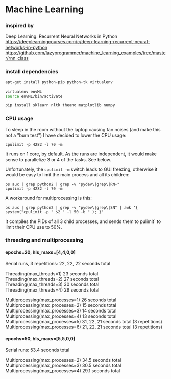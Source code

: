 # Machine Learning

### inspired by
Deep Learning: Recurrent Neural Networks in Python
https://deeplearningcourses.com/c/deep-learning-recurrent-neural-networks-in-python
https://github.com/lazyprogrammer/machine_learning_examples/tree/master/rnn_class

### install dependencies

```bash
apt-get install python-pip python-tk virtualenv

virtualenv envML
source envML/bin/activate

pip install sklearn nltk theano matplotlib numpy 
```

### CPU usage
To sleep in the room without the laptop causing fan noises (and make this not a "burn test") I have decided to lower the CPU usage:

    cpulimit -p 4282 -l 70 -m

It runs on 1 core, by default. As the runs are independent, it would make sense to parallelize 3 or 4 of the tasks. See below.

Unfortunately, the `cpulimit -m` switch leads to GUI freezing, otherwise it would be easy to limit the main process and all its children:

    ps aux | grep python2 | grep -v "pydev\|grep\|RN+"
    cpulimit -p 4282 -l 70 -m
    
A workaround for multiprocessing is this:

    ps aux | grep python2 | grep -v "pydev\|grep\|SN" | awk '{ system("cpulimit -p " $2 " -l 50 -b " ); }'

It compiles the PIDs of all 3 child processes, and sends them to pulimit` to limit their CPU use to 50%.

### threading and multiprocessing

#### epochs=20, hls_maxs=[4,4,0,0]

Serial runs, 3 repetitions: 22, 22, 22 seconds total 
 
Threading(max_threads=1) 23 seconds total   
Threading(max_threads=2) 27 seconds total  
Threading(max_threads=3) 30 seconds total     
Threading(max_threads=4) 29 seconds total
  
Multiprocessing(max_processes=1) 26 seconds total  
Multiprocessing(max_processes=2) 15 seconds total  
Multiprocessing(max_processes=3) 14 seconds total  
Multiprocessing(max_processes=4) 13 seconds total  
Multiprocessing(max_processes=5) 31, 22, 21 seconds total (3 repetitions)  
Multiprocessing(max_processes=6) 21, 22, 21 seconds total (3 repetitions)  


#### epochs=50, hls_maxs=[5,5,0,0]  

Serial runs: 53.4 seconds total  

Multiprocessing(max_processes=2) 34.5 seconds total  
Multiprocessing(max_processes=3) 30.5 seconds total  
Multiprocessing(max_processes=4) 29.1 seconds total  


   

